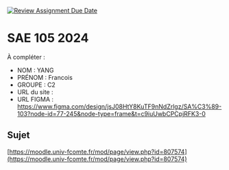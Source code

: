 [![Review Assignment Due Date](https://classroom.github.com/assets/deadline-readme-button-22041afd0340ce965d47ae6ef1cefeee28c7c493a6346c4f15d667ab976d596c.svg)](https://classroom.github.com/a/DNce7fkr)
# SAE 105 2024

À compléter :

- NOM : YANG
- PRÉNOM : Francois
- GROUPE : C2
- URL du site :
- URL FIGMA : https://www.figma.com/design/jsJ08HtY8KuTF9nNdZrlgz/SA%C3%89-103?node-id=77-245&node-type=frame&t=c9iuUwbCPCpjRFK3-0

## Sujet

[https://moodle.univ-fcomte.fr/mod/page/view.php?id=807574](https://moodle.univ-fcomte.fr/mod/page/view.php?id=807574)
